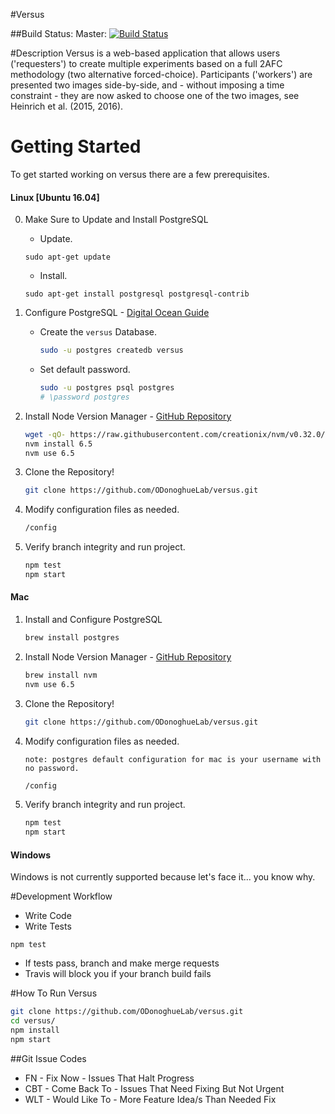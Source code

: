 #Versus

##Build Status:
Master:
[![Build Status](https://travis-ci.com/ODonoghueLab/versus.svg?token=dvwsqpX2xpST9Mi1JGuz&branch=master)](https://travis-ci.com/ODonoghueLab/versus)

#Description
Versus is a web-based application that allows users ('requesters') to create multiple experiments based on a full 2AFC methodology (two alternative forced-choice). Participants ('workers') are presented two images side-by-side, and - without imposing a time constraint - they are now asked to choose one of the two images, see Heinrich et al. (2015, 2016).

# Getting Started
To get started working on versus there are a few prerequisites.

#### Linux [Ubuntu 16.04]
0. Make Sure to Update and Install PostgreSQL
    - Update.
    ```
    sudo apt-get update
    ```
    - Install.
    ```
    sudo apt-get install postgresql postgresql-contrib
    ```
1. Configure PostgreSQL - [Digital Ocean Guide](https://www.digitalocean.com/community/tutorials/how-to-install-and-use-postgresql-on-ubuntu-16-04)
    - Create the `versus` Database.
        ```bash
        sudo -u postgres createdb versus
        ```
    - Set default password.
        ```bash
        sudo -u postgres psql postgres
        # \password postgres
        ```

2. Install Node Version Manager - [GitHub Repository](https://github.com/creationix/nvm)
    ```bash
    wget -qO- https://raw.githubusercontent.com/creationix/nvm/v0.32.0/install.sh | bash
    nvm install 6.5
    nvm use 6.5
    ```
3. Clone the Repository!
    ```bash
    git clone https://github.com/ODonoghueLab/versus.git
    ```
4. Modify configuration files as needed.
    ```bash
    /config
    ```
5. Verify branch integrity and run project.
    ```bash
    npm test
    npm start
    ```

#### Mac
1. Install and Configure PostgreSQL
    ```bash
    brew install postgres
    ```

2. Install Node Version Manager - [GitHub Repository](https://github.com/creationix/nvm)
    ```bash
    brew install nvm
    nvm use 6.5
    ```
3. Clone the Repository!
    ```bash
    git clone https://github.com/ODonoghueLab/versus.git
    ```
4. Modify configuration files as needed.

    `note: postgres default configuration for mac is your username with no password.`
    ```bash
    /config
    ```
5. Verify branch integrity and run project.
    ```bash
    npm test
    npm start
    ```

#### Windows
Windows is not currently supported because let's face it... you know why.

#Development Workflow
* Write Code
* Write Tests
```
npm test
```
* If tests pass, branch and make merge requests
* Travis will block you if your branch build fails

#How To Run Versus
```sh
git clone https://github.com/ODonoghueLab/versus.git
cd versus/
npm install
npm start
```

##Git Issue Codes
* FN - Fix Now - Issues That Halt Progress
* CBT - Come Back To - Issues That Need Fixing But Not Urgent
* WLT - Would Like To - More Feature Idea/s Than Needed Fix
